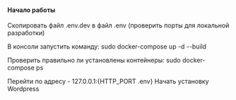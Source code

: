 #### Начало работы
Скопировать файл .env.dev в файл .env (проверить порты для локальной разработки)

В консоли запустить команду:
sudo docker-compose up -d --build

Проверить правильно ли установлены контейнеры:
sudo docker-compose ps

Перейти по адресу - 127.0.0.1:{HTTP_PORT .env}
Начать установку Wordpress